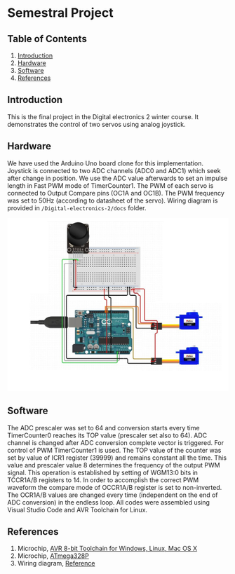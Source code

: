 
# Semestral Project

## Table of Contents

1. [Introduction](#introduction)
2. [Hardware](#hardware)
3. [Software](#software)
4. [References](#references)

## Introduction

This is the final project in the Digital electronics 2 winter course. It demonstrates the control of two servos using analog joystick.

## Hardware

We have used the Arduino Uno board clone for this implementation. Joystick is connected to two ADC channels (ADC0 and ADC1) which seek after change in position. We use the ADC value afterwards to set an impulse length in Fast PWM mode of TimerCounter1. The PWM of each servo is connected to Output Compare pins (OC1A and OC1B). The PWM frequency was set to 50Hz (according to datasheet of the servo). Wiring diagram is provided in `/Digital-electronics-2/docs` folder.

![Schematic](../../docs/Semestral%20project%20wiring%20diagram.jpg?raw=true "Schematic")

## Software

The ADC prescaler was set to 64 and conversion starts every time TimerCounter0 reaches its TOP value (prescaler set also to 64). ADC channel is changed after ADC conversion complete vector is triggered. For control of PWM TimerCounter1 is used. The TOP value of the counter was set by value of ICR1 register (39999) and remains constant all the time. This value and prescaler value 8 determines the frequency of the output PWM signal. This operation is established by setting of WGM13:0 bits in TCCR1A/B registers to 14. In order to accomplish the correct PWM waveform the compare mode of OCCR1A/B register is set to non-inverted. The OCR1A/B values are changed every time (independent on the end of ADC conversion) in the endless loop.
All codes were assembled using Visual Studio Code and AVR Toolchain for Linux.

## References

1. Microchip, [AVR 8-bit Toolchain for Windows, Linux, Mac OS X](https://www.microchip.com/mplab/avr-support/avr-and-arm-toolchains-c-compilers)
2. Microchip, [ATmega328P](https://www.microchip.com/wwwproducts/en/ATMEGA328P)
3. Wiring diagram, [Reference](../../docs/Semestral%20project%20wiring%20diagram.jpg)
